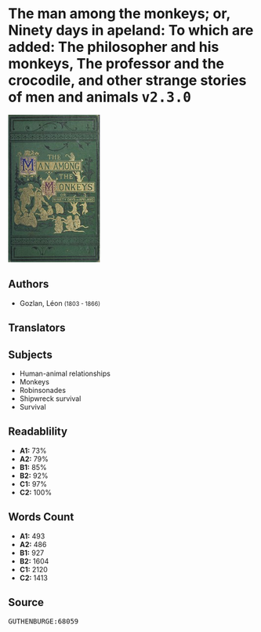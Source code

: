 # The man among the monkeys; or, Ninety days in apeland: To which are added: The philosopher and his monkeys, The professor and the crocodile, and other strange stories of men and animals <kbd>v2.3.0</kbd>

![](./cover.medium.jpg "")

## Authors


 - Gozlan, Léon <small>(1803 - 1866)</small>

## Translators



## Subjects


 - Human-animal relationships
 - Monkeys
 - Robinsonades
 - Shipwreck survival
 - Survival

## Readablility


 - **A1:** 73%
 - **A2:** 79%
 - **B1:** 85%
 - **B2:** 92%
 - **C1:** 97%
 - **C2:** 100%

## Words Count


 - **A1:** 493
 - **A2:** 486
 - **B1:** 927
 - **B2:** 1604
 - **C1:** 2120
 - **C2:** 1413

## Source


<kbd>GUTHENBURGE:68059</kbd>
